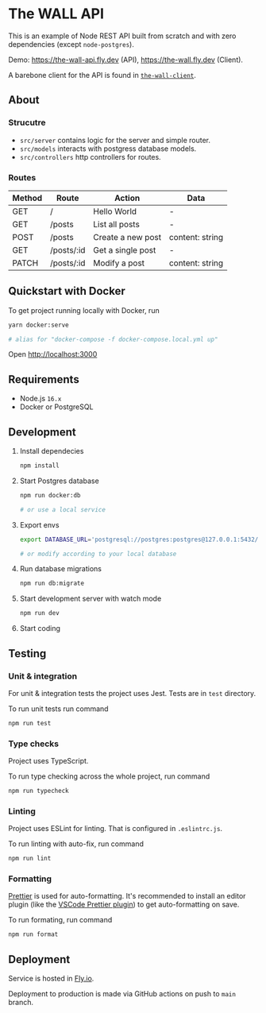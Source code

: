 # The WALL API

This is an example of Node REST API built from scratch and with zero dependencies (except `node-postgres`).

Demo: https://the-wall-api.fly.dev (API), https://the-wall.fly.dev (Client).

A barebone client for the API is found in [`the-wall-client`](https://github.com/jmerilainen/the-wall-client).

## About

### Strucutre

* `src/server` contains logic for the server and simple router.
* `src/models` interacts with postgress database models.
* `src/controllers` http controllers for routes.

### Routes

| Method | Route      | Action            | Data            |
| ------ | ---------- | ----------------- | --------------- |
| GET    | /          | Hello World       | -               |
| GET    | /posts     | List all posts    | -               |
| POST   | /posts     | Create a new post | content: string |
| GET    | /posts/:id | Get a single post | -               |
| PATCH  | /posts/:id | Modify a post     | content: string |

## Quickstart with Docker

To get project running locally with Docker, run

```sh
yarn docker:serve

# alias for "docker-compose -f docker-compose.local.yml up"
```

Open [http://localhost:3000](http://localhost:3000)

## Requirements

- Node.js `16.x`
- Docker or PostgreSQL

## Development

1. Install dependecies

    ```sh
    npm install
    ```

2. Start Postgres database

    ```sh
    npm run docker:db

    # or use a local service
    ```

3. Export envs

    ```sh
    export DATABASE_URL='postgresql://postgres:postgres@127.0.0.1:5432/main'

    # or modify according to your local database
    ```

3. Run database migrations

    ```sh
    npm run db:migrate
    ```

4. Start development server with watch mode

    ```sh
    npm run dev
    ```

5. Start coding

## Testing

### Unit & integration

For unit & integration tests the project uses Jest. Tests are in `test` directory.

To run unit tests run command

```sh
npm run test
```

### Type checks

Project uses TypeScript.

To run type checking across the whole project, run command

```sh
npm run typecheck
```

### Linting

Project uses ESLint for linting. That is configured in `.eslintrc.js`.

To run linting with auto-fix, run command

```sh
npm run lint
```

### Formatting

[Prettier](https://prettier.io/) is used for auto-formatting. It's recommended to install an editor plugin (like the [VSCode Prettier plugin](https://marketplace.visualstudio.com/items?itemName=esbenp.prettier-vscode)) to get auto-formatting on save.

To run formating, run command

```sh
npm run format
```

## Deployment

Service is hosted in [Fly.io](https://fly.io).

Deployment to production is made via GitHub actions on push to `main` branch.
